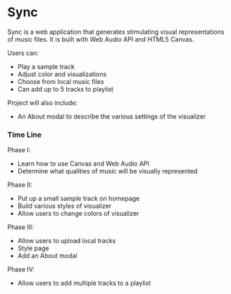 # Sync

Sync is a web application that generates stimulating visual representations of music files. It is built with Web Audio API and HTML5 Canvas.

Users can:
* Play a sample track
* Adjust color and visualizations
* Choose from local music files
* Can add up to 5 tracks to playlist

Project will also include:
* An About modal to describe the various settings of the visualizer

### Time Line

Phase I:
* Learn how to use Canvas and Web Audio API
* Determine what qualities of music will be visually represented

Phase II:
* Put up a small sample track on homepage
* Build various styles of visualizer
* Allow users to change colors of visualizer

Phase  III:
* Allow users to upload local tracks
* Style page
* Add an About modal

Phase IV:
* Allow users to add multiple tracks to a playlist
